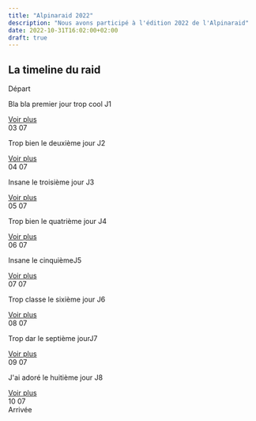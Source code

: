 ```yaml
---
title: "Alpinaraid 2022"
description: "Nous avons participé à l'édition 2022 de l'Alpinaraid"
date: 2022-10-31T16:02:00+02:00
draft: true
---
```


La timeline du raid
------------

<section id="conference-timeline">
<div class="timeline-start">Départ</div>
<div class="conference-center-line"></div>
<div class="conference-timeline-content">
    <!-- JOUR 1 -->
    <div class="timeline-article">
        <div class="content-left-container">
            <div class="content-left">
            <p>Bla bla premier jour trop cool <span class="article-number">J1</span></p>
            </div>
            <span class="timeline-author"><a href="/alpina/day1">Voir plus</a></span>
        </div>
        <div class="meta-date">
            <span class="date">03</span>
            <span class="month">07</span>
        </div>
    </div>
    <!-- JOUR 2 -->
    <div class="timeline-article">
        <div class="content-right-container">
            <div class="content-right">
            <p>Trop bien le deuxième jour <span class="article-number">J2</span></p>
            </div>
            <span class="timeline-author"><a href="/alpina/day2">Voir plus</a></span>
        </div>
        <div class="meta-date">
            <span class="date">04</span>
            <span class="month">07</span>
        </div>
    </div>
    <!-- JOUR 3 -->
    <div class="timeline-article">
        <div class="content-left-container">
            <div class="content-left">
            <p>Insane le troisième jour <span class="article-number">J3</span></p>
            </div>
            <span class="timeline-author"><a href="/alpina/day3">Voir plus</a></span>
        </div>
        <div class="meta-date">
            <span class="date">05</span>
            <span class="month">07</span>
        </div>
    </div>
    <!-- JOUR 4 -->
    <div class="timeline-article">
        <div class="content-right-container">
            <div class="content-right">
            <p>Trop bien le quatrième jour <span class="article-number">J4</span></p>
            </div>
            <span class="timeline-author"><a href="/alpina/day4">Voir plus</a></span>
        </div>
        <div class="meta-date">
            <span class="date">06</span>
            <span class="month">07</span>
        </div>
    </div>
    <!-- JOUR 5 -->
    <div class="timeline-article">
        <div class="content-left-container">
            <div class="content-left">
            <p>Insane le cinquième<span class="article-number">J5</span></p>
            </div>
            <span class="timeline-author"><a href="/alpina/day5">Voir plus</a></span>
        </div>
        <div class="meta-date">
            <span class="date">07</span>
            <span class="month">07</span>
        </div>
    </div>
    <!-- JOUR 6 -->
    <div class="timeline-article">
        <div class="content-right-container">
            <div class="content-right">
            <p>Trop classe le sixième jour <span class="article-number">J6</span></p>
            </div>
            <span class="timeline-author"><a href="/alpina/day6">Voir plus</a></span>
        </div>
        <div class="meta-date">
            <span class="date">08</span>
            <span class="month">07</span>
        </div>
    </div>
    <!-- JOUR 7 -->
    <div class="timeline-article">
        <div class="content-left-container">
            <div class="content-left">
            <p>Trop dar le septième jour<span class="article-number">J7</span></p>
            </div>
            <span class="timeline-author"><a href="/alpina/day7">Voir plus</a></span>
        </div>
        <div class="meta-date">
            <span class="date">09</span>
            <span class="month">07</span>
        </div>
    </div>
    <!-- JOUR 8 -->
    <div class="timeline-article">
        <div class="content-right-container">
            <div class="content-right">
            <p>J'ai adoré le huitième jour <span class="article-number">J8</span></p>
            </div>
            <span class="timeline-author"><a href="/alpina/day8">Voir plus</a></span>
        </div>
        <div class="meta-date">
            <span class="date">10</span>
            <span class="month">07</span>
        </div>
    </div>
</div>
<div class="timeline-end">Arrivée</div>
</section>

